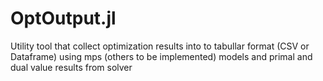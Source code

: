 # OptOutput.jl
Utility tool that collect optimization results into to tabullar format (CSV or Dataframe) using mps (others to be implemented) models and primal and dual value results from solver
